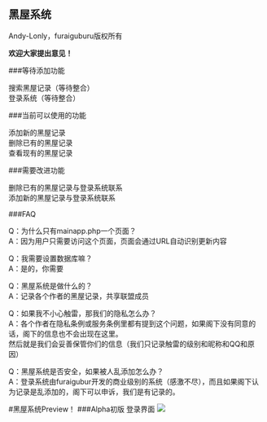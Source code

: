 黑屋系统
---
Andy-Lonly，furaiguburu版权所有

**欢迎大家提出意见！**

###等待添加功能

搜索黑屋记录（等待整合）<br>
登录系统（等待整合）

###当前可以使用的功能

添加新的黑屋记录<br>
删除已有的黑屋记录<br>
查看现有的黑屋记录

###需要改进功能

删除已有的黑屋记录与登录系统联系<br>
添加新的黑屋记录与登录系统联系

###FAQ

Q：为什么只有mainapp.php一个页面？<br>
A：因为用户只需要访问这个页面，页面会通过URL自动识别更新内容

Q：我需要设置数据库嘛？<br>
A：是的，你需要

Q：黑屋系统是做什么的？<br>
A：记录各个作者的黑屋记录，共享联盟成员

Q：如果我不小心触雷，那我们的隐私怎么办？<br>
A：各个作者在隐私条例或服务条例里都有提到这个问题，如果阁下没有同意的话，阁下的信息也不会出现在这里。<br>
然后就是我们会妥善保管你们的信息（我们只记录触雷的级别和昵称和QQ和原因）

Q：黑屋系统是否安全，如果被人乱添加怎么办？<br>
A：登录系统由furaigubur开发的商业级别的系统（感激不尽），而且如果阁下认为记录是乱添加的，阁下可以申诉，我们是有记录的。

#黑屋系统Preview！
###Alpha初版 登录界面
<img src="http://40c4ada26c9f76b90200-7237e5908f4a8314ee6a2ee2d1cf897e.r10.cf6.rackcdn.com/blackhouseLogin1.png" />
